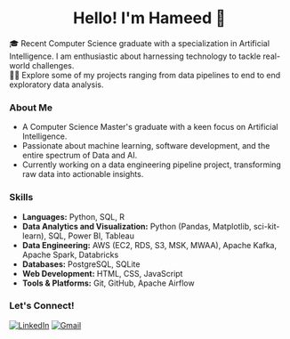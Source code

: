 <h1 align="center">Hello! I'm Hameed 👋</h1>

🎓 Recent Computer Science graduate with a specialization in Artificial Intelligence. I am enthusiastic about harnessing technology to tackle real-world challenges. <br>
👨‍💻 Explore some of my projects ranging from data pipelines to end to end exploratory data analysis.

### About Me

- A Computer Science Master's graduate with a keen focus on Artificial Intelligence.
- Passionate about machine learning, software development, and the entire spectrum of Data and AI.
- Currently working on a data engineering pipeline project, transforming raw data into actionable insights.

### Skills

- **Languages:** Python, SQL, R
- **Data Analytics and Visualization:** Python (Pandas, Matplotlib, sci-kit-learn), SQL, Power BI, Tableau
- **Data Engineering:** AWS (EC2, RDS, S3, MSK, MWAA), Apache Kafka, Apache Spark, Databricks
- **Databases:** PostgreSQL, SQLite
- **Web Development:** HTML, CSS, JavaScript
- **Tools & Platforms:** Git, GitHub, Apache Airflow

### Let's Connect!

[![LinkedIn](https://img.shields.io/badge/linkedin-%230077B5.svg?style=for-the-badge&logo=linkedin&logoColor=white)](https://www.linkedin.com/in/hameed-roleola/)
[![Gmail](https://img.shields.io/badge/Gmail-D14836?style=for-the-badge&logo=gmail&logoColor=white)](mailto:hameed0380@gmail.com)
